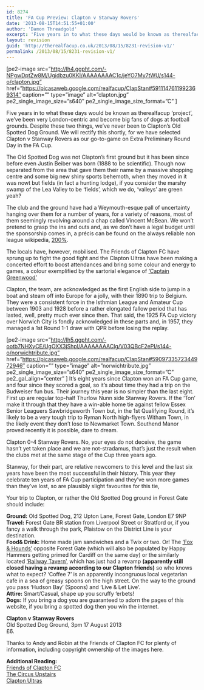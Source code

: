 ```yaml
---
id: 8274
title: 'FA Cup Preview: Clapton v Stanway Rovers'
date: '2013-08-15T14:51:55+01:00'
author: 'Damon Threadgold'
excerpt: 'Five years in to what these days would be known as therealfacup ''project'', we''ve been very London-centric and become big fans of dogs at football grounds. Despite these two things, we''ve never been to Clapton''s Old Spotted Dog Ground.'
layout: revision
guid: 'http://therealfacup.co.uk/2013/08/15/8231-revision-v1/'
permalink: /2013/08/15/8231-revision-v1/
---
```


\[pe2-image src=”http://lh4.ggpht.com/-NPgwDptZw8M/Ugidbzu0KKI/AAAAAAAAC1c/jeYO7My7tWU/s144-o/clapton.jpg” href=”https://picasaweb.google.com/realfacup/ClapStan#5911147611992369314″ caption=”” type=”image” alt=”clapton.jpg” pe2\_single\_image\_size=”s640″ pe2\_single\_image\_size\_format=”C” \]

Five years in to what these days would be known as therealfacup ‘project’, we’ve been very London-centric and become big fans of dogs at football grounds. Despite these two things, we’ve never been to Clapton’s Old Spotted Dog Ground. We will rectify this shortly, for we have selected Clapton v Stanway Rovers as our go-to-game on Extra Preliminary Round Day in the FA Cup.

The Old Spotted Dog was not Clapton’s first ground but it has been since before even Justin Beiber was born (1888 to be scientific). Though now separated from the area that gave them their name by a massive shopping centre and some big new shiny sports behemoth, when they moved in it was nowt but fields (in fact a hunting lodge), if you consider the marshy swamp of the Lea Valley to be ‘fields’, which we do, ‘valleys’ are green yeah?

The club and the ground have had a Weymouth-esque pall of uncertainty hanging over them for a number of years, for a variety of reasons, most of them seemingly revolving around a chap called Vincent McBean. We won’t pretend to grasp the ins and outs and, as we don’t have a legal budget until the sponsorship comes in, a précis can be found on the always reliable non league wikipedia, [200%](http://twohundredpercent.net/?p=22324).

The locals have, however, mobilised. The Friends of Clapton FC have sprung up to fight the good fight and the Clapton Ultras have been making a concerted effort to boost attendances and bring some colour and energy to games, a colour exemplified by the sartorial elegance of [‘Captain Greenwood’](http://claptonultras.tumblr.com/post/55363438797/captain-greenwood-hes-our-hero-touchline)

Clapton, the team, are acknowledged as the first English side to jump in a boat and steam off into Europe for a jolly, with their 1890 trip to Belgium. They were a consistent force in the Isthmian League and Amateur Cup between 1903 and 1928 before a rather elongated fallow period that has lasted, well, pretty much ever since then. That said, the 1925 FA Cup victory over Norwich City is fondly acknowledged in these parts and, in 1957, they managed a 1st Round 1-1 draw with QPR before losing the replay.

\[pe2-image src=”http://lh5.ggpht.com/-ootb7NHXyCE/UgOXX3jShpI/AAAAAAAAClg/V03QBcF2ePI/s144-o/norwichtribute.jpg” href=”https://picasaweb.google.com/realfacup/ClapStan#5909733572344972946″ caption=”” type=”image” alt=”norwichtribute.jpg” pe2\_single\_image\_size=”s640″ pe2\_single\_image\_size\_format=”C” pe2\_gal\_align=”center” \] It’s eight years since Clapton won an FA Cup game, and four since they scored a goal, so it’s about time they had a trip on the Budweiser fun bus. Their journey this year is no simpler than the last eight. First up are regular top-half Thurlow Nunn side Stanway Rovers. If the ‘Ton’ make it through that they have a win-able home tie against fellow Essex Senior Leaguers Sawbridgeworth Town but, in the 1st Qualifying Round, it’s likely to be a very tough trip to Ryman North high-flyers Witham Town, in the likely event they don’t lose to Newmarket Town. Southend Manor proved recently it is possible, dare to dream.

Clapton 0-4 Stanway Rovers. No, your eyes do not deceive, the game hasn’t yet taken place and we are not-stradamus, that’s just the result when the clubs met at the same stage of the Cup three years ago.

Stanway, for their part, are relative newcomers to this level and the last six years have been the most successful in their history. This year they celebrate ten years of FA Cup participation and they’ve won more games than they’ve lost, so are plausibly slight favourites for this tie,

Your trip to Clapton, or rather the Old Spotted Dog ground in Forest Gate should include:

**Ground:** Old Spotted Dog, 212 Upton Lane, Forest Gate, London E7 9NP  
**Travel:** Forest Gate BR station from Liverpool Street or Stratford or, if you fancy a walk through the park, Plaistow on the District Line is your destination.  
**Food&amp; Drink:** Home made jam sandwiches and a Twix or two. Or! The [‘Fox &amp; Hounds’](https://maps.google.co.uk/maps?q=fox+and+hounds+forest+gate&oe=utf-8&client=firefox-a&hq=fox+and+hounds&hnear=Forest+Gate&t=m&z=16) opposite Forest Gate (which will also be populated by Happy Hammers getting primed for Cardiff on the same day) or the similarly located [‘Railway Tavern’](https://maps.google.co.uk/maps?q=railway+tavern+forest+gate&hl=en&ll=51.549858,0.024505&spn=0.007512,0.01929&sll=51.55,0.024752&sspn=0.007512,0.01929&hq=railway+tavern&hnear=Forest+Gate&t=m&z=16), which has just had a revamp **(apparently still closed having a revamp according to our Clapton friends)** so who knows what to expect? ‘Coffee 7’ is an apparently incongruous local vegetarian cafe in a sea of greasy spoons on the high street. On the way to the ground you pass ‘Hudson Bay’ (Spoons) and ‘Live &amp; Let Live’.  
**Attire:** Smart/Casual, shape up you scruffy ‘erbets!  
**Dogs:** If you bring a dog you are guaranteed to adorn the pages of this website, if you bring a spotted dog then you win the internet.

**Clapton v Stanway Rovers**  
Old Spotted Dog Ground, 3pm 17 August 2013  
£6.

Thanks to Andy and Robin at the Friends of Clapton FC for plenty of information, including copyright ownership of the images here.

**Additional Reading:**  
[Friends of Clapton FC](http://www.friendsofclaptonfc.org/index.html)  
[The Circus Upstairs](http://claptonfc.wordpress.com/)  
[Clapton Ultras](http://claptonultras.tumblr.com/)